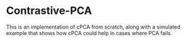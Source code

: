 # Contrastive-PCA
This is an implementation of cPCA from scratch, along with a simulated example that shows how cPCA could help in cases where PCA fails.
